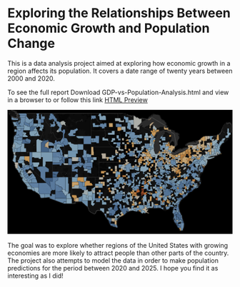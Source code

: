 # Exploring the Relationships Between Economic Growth and Population Change

This is a data analysis project aimed at exploring how economic growth in a region affects its population. It covers a date range of twenty years between 2000 and 2020. 

To see the full report Download GDP-vs-Population-Analysis.html and view in a browser to or follow this link [HTML Preview](https://html-preview.github.io/?url=https://github.com/mbauerw/gdp_vs_pop/blob/main/GDP-vs-Population-Analysis.html)

![ScreenShot](https://github.com/mbauerw/gdp_vs_pop/blob/main/heatmap_clipped.png) 

The goal was to explore whether regions of the United States with growing economies are more likely to attract people than other parts of the country. The project also attempts to model the data in order to make population predictions for the period between 2020 and 2025. I hope you find it as interesting as I did!
